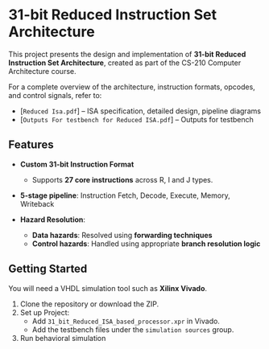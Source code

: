 # 31-bit Reduced Instruction Set Architecture

This project presents the design and implementation of **31-bit Reduced Instruction Set Architecture**, created as part of the CS-210 Computer Architecture course.

For a complete overview of the architecture, instruction formats, opcodes, and control signals, refer to:

- [`Reduced Isa.pdf`] – ISA specification, detailed design, pipeline diagrams
- [`Outputs For testbench for Reduced ISA.pdf`] – Outputs for testbench

## Features

- **Custom 31-bit Instruction Format**
  - Supports **27 core instructions** across R, I and J types.

- **5-stage pipeline**:  Instruction Fetch, Decode, Execute, Memory, Writeback
  
- **Hazard Resolution**:
    - **Data hazards**: Resolved using **forwarding techniques**
    - **Control hazards**: Handled using appropriate **branch resolution logic**

## Getting Started

You will need a VHDL simulation tool such as **Xilinx Vivado**.

1. Clone the repository or download the ZIP.
2. Set up Project:  
   - Add `31_bit_Reduced_ISA_based_processor.xpr` in Vivado.
   - Add the testbench files under the `simulation sources` group.
4. Run behavioral simulation

